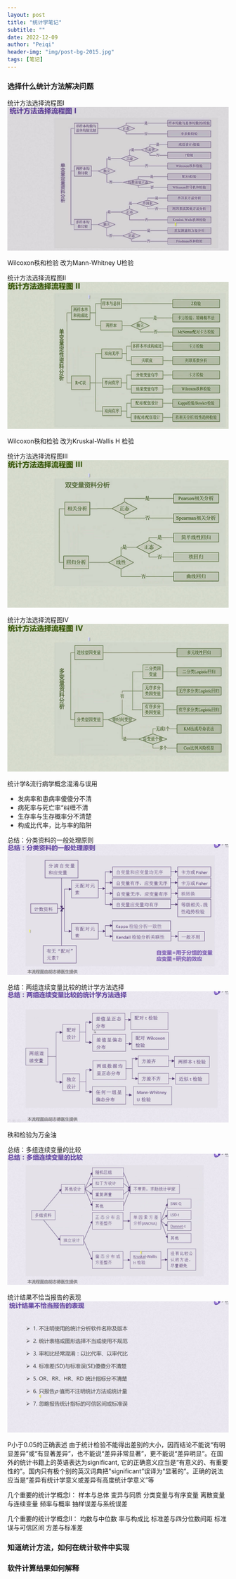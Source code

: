 ```yaml
---
layout: post
title: "统计学笔记"
subtitle: ""
date: 2022-12-09
author: "Peiqi"
header-img: "img/post-bg-2015.jpg"
tags: [笔记]
---
```


### 选择什么统计方法解决问题

统计方法选择流程图Ⅰ
![](/img/in-post/statistics/statistics-1.jpg)

Wilcoxon秩和检验 改为Mann-Whitney U检验






统计方法选择流程图Ⅱ
![](/img/in-post/statistics/statistics-2.jpg)

Wilcoxon秩和检验 改为Kruskal-Wallis H 检验


统计方法选择流程图Ⅲ
![](/img/in-post/statistics/statistics-3.jpg)

统计方法选择流程图Ⅳ
![](/img/in-post/statistics/statistics-4.jpg)


统计学&流行病学概念混淆与误用
- 发病率和患病率傻傻分不清
- 病死率与死亡率“纠缠不清
- 生存率与生存概率分不清楚
-   构成比代率，比与率的陷阱

总结：分类资料的一般处理原则
![](/img/in-post/statistics/statistics-5.jpg)

总结：两组连续变量比较的统计学方法选择
![](/img/in-post/statistics/statistics-6.jpg)

秩和检验为万金油

总结：多组连续变量的比较
![](/img/in-post/statistics/statistics-7.jpg)

统计结果不恰当报告的表现
![](/img/in-post/statistics/statistics-8.jpg)

P小于0.05的正确表述
由于统计检验不能得出差别的大小，因而结论不能说“有明显差异”或“有显著差异”，也不能说“差异非常显著”，更不能说“差异明显”。在国外的统计书籍上的英语表达为significant,
它的正确意义应当是“有意义的、有重要性的”。国内只有极个别的英汉词典把"significant”误译为“显著的”。正确的说法应当是“差异有统计学意义或差异有高度统计学意义”等

几个重要的统计学概念Ⅰ：
样本与总体
变异与同质
分类变量与有序变量
离散变量与连续变量
频率与概率
抽样误差与系统误差

几个重要的统计学概念Ⅱ：
均数与中位数
率与构成比
标准差与四分位数间距
标准误与可信区间
方差与标准差



### 知道统计方法，如何在统计软件中实现

### 软件计算结果如何解释

